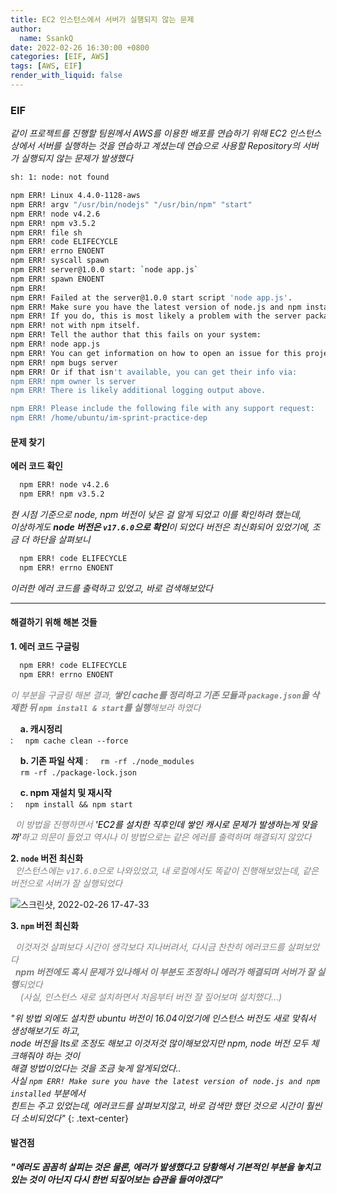 ```yaml
---
title: EC2 인스턴스에서 서버가 실행되지 않는 문제
author:
  name: SsankQ
date: 2022-02-26 16:30:00 +0800
categories: [EIF, AWS]
tags: [AWS, EIF]
render_with_liquid: false
---
```


### EIF

*같이 프로젝트를 진행할 팀원께서 AWS를 이용한 배포를 연습하기 위해 EC2 인스턴스 상에서 서버를 실행하는 것을 연습하고 계셨는데 연습으로 사용할 Repository의 서버가 실행되지 않는 문제가 발생했다*

```bash
sh: 1: node: not found

npm ERR! Linux 4.4.0-1128-aws
npm ERR! argv "/usr/bin/nodejs" "/usr/bin/npm" "start"
npm ERR! node v4.2.6
npm ERR! npm v3.5.2
npm ERR! file sh
npm ERR! code ELIFECYCLE
npm ERR! errno ENOENT
npm ERR! syscall spawn
npm ERR! server@1.0.0 start: `node app.js`
npm ERR! spawn ENOENT
npm ERR! 
npm ERR! Failed at the server@1.0.0 start script 'node app.js'.
npm ERR! Make sure you have the latest version of node.js and npm installed.
npm ERR! If you do, this is most likely a problem with the server package,
npm ERR! not with npm itself.
npm ERR! Tell the author that this fails on your system:
npm ERR! node app.js
npm ERR! You can get information on how to open an issue for this project with:
npm ERR! npm bugs server
npm ERR! Or if that isn't available, you can get their info via:
npm ERR! npm owner ls server
npm ERR! There is likely additional logging output above.

npm ERR! Please include the following file with any support request:
npm ERR! /home/ubuntu/im-sprint-practice-dep
```

#### 문제 찾기

**에러 코드 확인** <br>

```bash
  npm ERR! node v4.2.6
  npm ERR! npm v3.5.2
```


*현 시점 기준으로 node, npm 버전이 낮은 걸 알게 되었고 이를 확인하려 했는데, <br> 이상하게도 **node 버전은 `v17.6.0`으로 확인**이 되었다*
*버전은 최신화되어 있었기에, 조금 더 하단을 살펴보니*


```bash
  npm ERR! code ELIFECYCLE
  npm ERR! errno ENOENT
```

*이러한 에러 코드를 출력하고 있었고, 바로 검색해보았다*  

---

#### 해결하기 위해 해본 것들

**1. 에러 코드 구글링**

```bash
  npm ERR! code ELIFECYCLE
  npm ERR! errno ENOENT
```

  <span style='color:gray'>*이 부분을 구글링 해본 결과, **쌓인 cache를 정리하고 기존 모듈과 `package.json`을 삭제한 뒤 `npm install & start`를 실행**해보라 하였다*</span>
  
  &nbsp;&nbsp;&nbsp;&nbsp;**a. 캐시정리**  
  : &nbsp;&nbsp;&nbsp;&nbsp;`npm cache clean --force`<br>

  &nbsp;&nbsp;&nbsp;&nbsp;**b. 기존 파일 삭제**
  : &nbsp;&nbsp;&nbsp;&nbsp;`rm -rf ./node_modules` <br> &nbsp;&nbsp;&nbsp;&nbsp;`rm -rf ./package-lock.json`  

  &nbsp;&nbsp;&nbsp;&nbsp;**c. npm 재설치 및 재시작**  
  : &nbsp;&nbsp;&nbsp;&nbsp;`npm install && npm start`

<span style='color:gray'>&nbsp;&nbsp;*이 방법을 진행하면서 <span style='color:black'>'EC2를 설치한 직후인데 쌓인 캐시로 문제가 발생하는게 맞을까'</span>하고 의문이 들었고 역시나 이 방법으로는 같은 에러를 출력하며 해결되지 않았다*</span>

**2. `node` 버전 최신화**  
  <span style='color:gray'>&nbsp;&nbsp;*인스턴스에는 `v17.6.0`으로 나와있었고, 내 로컬에서도 똑같이 진행해보았는데, 같은 버전으로 서버가 잘 실행되었다*</span>

  ![스크린샷, 2022-02-26 17-47-33](https://user-images.githubusercontent.com/89354370/155838516-292e4e59-ba0a-4cd8-b3eb-d6d18b0cc36d.png)


**3. `npm` 버전 최신화**  

  <span style='color:gray'>&nbsp;&nbsp;*이것저것 살펴보다 시간이 생각보다 지나버려서, 다시금 찬찬히 에러코드를 살펴보았다<br>
  &nbsp;&nbsp;**npm 버전에도 혹시 문제가 있나해서 이 부분도 조정하니 에러가 해결되며 서버가 잘 실행**되었다<br>
  &nbsp;&nbsp;&nbsp;&nbsp;(사실, 인스턴스 새로 설치하면서 처음부터 버전 잘 짚어보며 설치했다...)*</span>

*"위 방법 외에도 설치한 ubuntu 버전이 16.04이었기에 인스턴스 버전도 새로 맞춰서 생성해보기도 하고, <br>
node 버전을 lts로 조정도 해보고 이것저것 많이해보았지만 npm, node 버전 모두 체크해줘야 하는 것이 <br> 해결 방법이었다는 것을 조금 늦게 알게되었다.. <br>
사실 `npm ERR! Make sure you have the latest version of node.js and npm installed` 부분에서 <br> 
힌트는 주고 있었는데, 에러코드를 살펴보지않고, 바로 검색만 했던 것으로 시간이 훨씬 더 소비되었다"*
{: .text-center}

#### 발견점

***"에러도 꼼꼼히 살피는 것은 물론, 에러가 발생했다고 당황해서 기본적인 부분을 놓치고 있는 것이 아닌지 다시 한번 되짚어보는 습관을 들여야겠다"***

